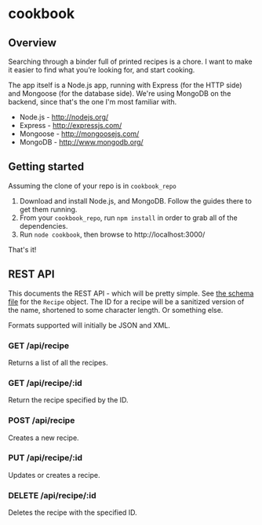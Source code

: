 # cookbook

## Overview

Searching through a binder full of printed recipes is a chore.  I want to make it easier to find what you’re looking for, and start cooking.

The app itself is a Node.js app, running with Express (for the HTTP side) and Mongoose (for the database side).  We're using MongoDB on the backend, since that's the one I'm most familiar with.

* Node.js - http://nodejs.org/
* Express - http://expressjs.com/
* Mongoose - http://mongoosejs.com/
* MongoDB - http://www.mongodb.org/

## Getting started

Assuming the clone of your repo is in ``cookbook_repo``

1. Download and install Node.js, and MongoDB.  Follow the guides there to get them running.
1. From your ``cookbook_repo``, run ``npm install`` in order to grab all of the dependencies.
1. Run ``node cookbook``, then browse to http://localhost:3000/

That's it!


## REST API

This documents the REST API - which will be pretty simple.  See [the schema file](model/db.js) for the ``Recipe`` object.  The ID for a recipe will be a sanitized version of the name, shortened to some character length.  Or something else.

Formats supported will initially be JSON and XML.

### GET /api/recipe

Returns a list of all the recipes.

### GET /api/recipe/:id

Return the recipe specified by the ID.

### POST /api/recipe

Creates a new recipe.

### PUT /api/recipe/:id

Updates or creates a recipe.

### DELETE /api/recipe/:id

Deletes the recipe with the specified ID.
